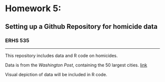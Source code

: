 # Homework 5:
## Setting up a Github Repository for homicide data
### ERHS 535
--------------------------------------------------------------------
This repository includes data and R code on homicides.

Data is from the *Washington Post*, containing the 50 largest cities.
[link](https://github.com/washingtonpost/data-homicides)

Visual depiction of data will be included in R code.